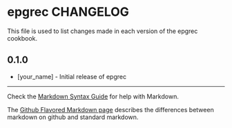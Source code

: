 epgrec CHANGELOG
================

This file is used to list changes made in each version of the epgrec cookbook.

0.1.0
-----
- [your_name] - Initial release of epgrec

- - -
Check the [Markdown Syntax Guide](http://daringfireball.net/projects/markdown/syntax) for help with Markdown.

The [Github Flavored Markdown page](http://github.github.com/github-flavored-markdown/) describes the differences between markdown on github and standard markdown.
